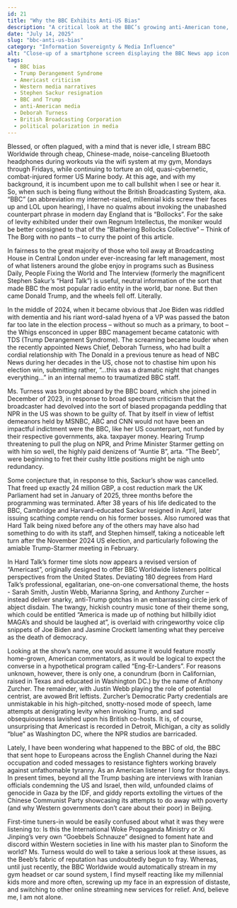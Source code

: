 ```yaml
---
id: 21
title: "Why the BBC Exhibits Anti-US Bias"
description: "A critical look at the BBC’s growing anti-American tone, its political leanings after Trump’s return, and how editorial changes at the network reflect broader media bias concerns."
date: "July 14, 2025"
slug: "bbc-anti-us-bias"
category: "Information Sovereignty & Media Influence"
alt: "Close-up of a smartphone screen displaying the BBC News app icon with quick access menu options like “Top Stories” and “My News,” symbolizing the digital reach and editorial influence of the British Broadcasting Corporation."
tags:
  - BBC bias
  - Trump Derangement Syndrome
  - Americast criticism
  - Western media narratives
  - Stephen Sackur resignation
  - BBC and Trump
  - anti-American media
  - Deborah Turness
  - British Broadcasting Corporation
  - political polarization in media
---
```


Blessed, or often plagued, with a mind that is never idle, I stream BBC Worldwide through cheap, Chinese-made, noise-canceling Bluetooth headphones during workouts via the wifi system at my gym, Mondays through Fridays, while continuing to torture an old, quasi-cybernetic, combat-injured former US Marine body. At this age, and with my background, it is incumbent upon me to call bullshit when I see or hear it. So, when such is being flung without the British Broadcasting System, aka. “BBC” (an abbreviation my internet-raised, millennial kids screw their faces up and LOL upon hearing), I have no qualms about invoking the unabashed counterpart phrase in modern day England that is “Bollocks”. For the sake of levity exhibited under their own Regnum Intellectus, the moniker would be better consigned to that of the “Blathering Bollocks Collective” – Think of The Borg with no pants – to curry the point of this article.

In fairness to the great majority of those who toil away at Broadcasting House in Central London under ever-increasing far left management, most of what listeners around the globe enjoy in programs such as Business Daily, People Fixing the World and The Interview (formerly the magnificent Stephen Sakur’s “Hard Talk”) is useful, neutral information of the sort that made BBC the most popular radio entity in the world, bar none. But then came Donald Trump, and the wheels fell off. Literally.

In the middle of 2024, when it became obvious that Joe Biden was riddled with dementia and his riant word-salad hyena of a VP was passed the baton far too late in the election process – without so much as a primary, to boot – the Whigs ensconced in upper BBC management became catatonic with TDS (Trump Derangement Syndrome). The screaming became louder when the recently appointed News Chief, Deborah Turness, who had built a cordial relationship with The Donald in a previous tenure as head of NBC News during her decades in the US, chose not to chastise him upon his election win, submitting rather, “…this was a dramatic night that changes everything…” in an internal memo to traumatized BBC staff.

Ms. Turness was brought aboard by the BBC board, which she joined in December of 2023, in response to broad spectrum criticism that the broadcaster had devolved into the sort of biased propaganda peddling that NPR in the US was shown to be guilty of. That by itself in view of leftist demeanors held by MSNBC, ABC and CNN would not have been an impactful indictment were the BBC, like her US counterpart, not funded by their respective governments, aka. taxpayer money. Hearing Trump threatening to pull the plug on NPR, and Prime Minister Starmer getting on with him so well, the highly paid denizens of “Auntie B”, arta. “The Beeb”, were beginning to fret their cushy little positions might be nigh unto redundancy.

Some conjecture that, in response to this, Sackur’s show was cancelled. That freed up exactly 24 million GBP, a cost reduction mark the UK Parliament had set in January of 2025, three months before the programming was terminated. After 38 years of his life dedicated to the BBC, Cambridge and Harvard-educated Sackur resigned in April, later issuing scathing compte rendu on his former bosses. Also rumored was that Hard Talk being nixed before any of the others may have also had something to do with its staff, and Stephen himself, taking a noticeable left turn after the November 2024 US election, and particularly following the amiable Trump-Starmer meeting in February.

In Hard Talk’s former time slots now appears a revised version of “Americast”, originally designed to offer BBC Worldwide listeners political perspectives from the United States. Deviating 180 degrees from Hard Talk’s professional, egalitarian, one-on-one conversational theme, the hosts - Sarah Smith, Justin Webb, Marianna Spring, and Anthony Zurcher – instead deliver snarky, anti-Trump gotchas in an embarrassing circle jerk of abject disdain. The twangy, hickish country music tone of their theme song, which could be entitled “America is made up of nothing but hillbilly idiot MAGA’s and should be laughed at”, is overlaid with cringeworthy voice clip snippets of Joe Biden and Jasmine Crockett lamenting what they perceive as the death of democracy.

Looking at the show’s name, one would assume it would feature mostly home-grown, American commentators, as it would be logical to expect the converse in a hypothetical program called “Eng-Er-Landers”. For reasons unknown, however, there is only one, a conundrum (born in Californian, raised in Texas and educated in Washington DC.) by the name of Anthony Zurcher. The remainder, with Justin Webb playing the role of potential centrist, are avowed Brit leftists. Zurcher’s Democratic Party credentials are unmistakable in his high-pitched, snotty-nosed mode of speech, lame attempts at denigrating levity when invoking Trump, and sad obsequiousness lavished upon his British co-hosts. It is, of course, unsurprising that Americast is recorded in Detroit, Michigan, a city as solidly “blue” as Washington DC, where the NPR studios are barricaded.

Lately, I have been wondering what happened to the BBC of old, the BBC that sent hope to Europeans across the English Channel during the Nazi occupation and coded messages to resistance fighters working bravely against unfathomable tyranny. As an American listener I long for those days. In present times, beyond all the Trump bashing are interviews with Iranian officials condemning the US and Israel, then wild, unfounded claims of genocide in Gaza by the IDF, and giddy reports extolling the virtues of the Chinese Communist Party showcasing its attempts to do away with poverty (and why Western governments don’t care about their poor) in Beijing.

First-time tuners-in would be easily confused about what it was they were listening to: Is this the International Woke Propaganda Ministry or Xi Jinping’s very own “Goebbels Schnauze” designed to foment hate and discord within Western societies in line with his master plan to Sinoform the world? Ms. Turness would do well to take a serious look at these issues, as the Beeb’s fabric of reputation has undoubtedly begun to fray. Whereas, until just recently, the BBC Worldwide would automatically stream in my gym headset or car sound system, I find myself reacting like my millennial kids more and more often, screwing up my face in an expression of distaste, and switching to other online streaming new services for relief. And, believe me, I am not alone.
